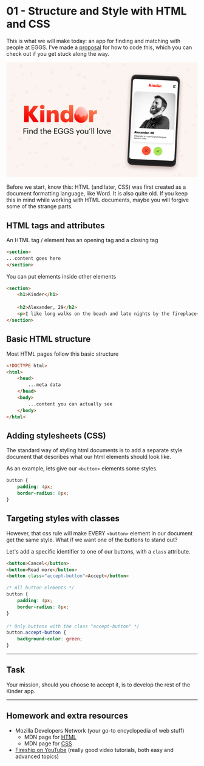 # 01 - Structure and Style with HTML and CSS

This is what we will make today: an app for finding and matching with people at EGGS. I've made a [proposal](https://codesandbox.io/s/kinderapp-jog8u?file=/index.html) for how to code this, which you can check out if you get stuck along the way.

![Hero image](assets/Hero.png)

Before we start, know this: HTML (and later, CSS) was first created as a document formatting language, like Word. It is also quite old. If you keep this in mind while working with HTML documents, maybe you will forgive some of the strange parts.

## HTML tags and attributes
An HTML tag / element has an opening tag and a closing tag

```html
<section>
...content goes here
</section>
```

You can put elements inside other elements

```html
<section>
	<h1>Kinder</h1>

	<h2>Alexander, 29</h2>
	<p>I like long walks on the beach and late nights by the fireplace</p>
</section>
```

## Basic HTML structure
Most HTML pages follow this basic structure

```html
<!DOCTYPE html>
<html>
	<head>
		...meta data
	</head>
	<body>
		...content you can actually see
	</body>
</html>
```

## Adding stylesheets (CSS)
The standard way of styling html documents is to add a separate style document that describes what our html elements should look like. 

As an example, lets give our `<button>` elements some styles.

```css
button {
	padding: 4px;
	border-radius: 8px;
}
```


## Targeting styles with classes
However, that css rule will make EVERY `<button>` element in our document get the same style. What if we want one of the buttons to stand out?

Let's add a specific identifier to one of our buttons, with a `class` attribute.

```html
<button>Cancel</button>
<button>Read more</button>
<button class="accept-button">Accept</button>
```

```css
/* All button elements */
button {
	padding: 4px;
	border-radius: 8px;
}

/* Only buttons with the class "accept-button" */
button.accept-button {
	background-color: green;
}
```
---
## Task
Your mission, should you choose to accept it, is to develop the rest of the Kinder app.

---
## Homework and extra resources
* Mozilla Developers Network (your go-to encyclopedia of web stuff)
	* MDN page for [HTML](https://developer.mozilla.org/en-US/docs/Web/HTML)
	* MDN page for [CSS](https://developer.mozilla.org/en-US/docs/Web/CSS)
* [Fireship on YouTube](https://www.youtube.com/c/AngularFirebase/featured) (really good video tutorials, both easy and advanced topics)
